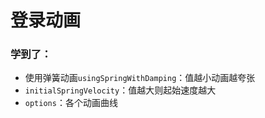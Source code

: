 #  登录动画

### 学到了：

- 使用弹簧动画`usingSpringWithDamping`：值越小动画越夸张
- `initialSpringVelocity`：值越大则起始速度越大
- `options`：各个动画曲线

